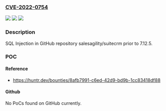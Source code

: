 ### [CVE-2022-0754](https://cve.mitre.org/cgi-bin/cvename.cgi?name=CVE-2022-0754)
![](https://img.shields.io/static/v1?label=Product&message=salesagility%2Fsuitecrm&color=blue)
![](https://img.shields.io/static/v1?label=Version&message=n%2Fa&color=blue)
![](https://img.shields.io/static/v1?label=Vulnerability&message=CWE-89%20Improper%20Neutralization%20of%20Special%20Elements%20used%20in%20an%20SQL%20Command&color=brighgreen)

### Description

SQL Injection in GitHub repository salesagility/suitecrm prior to 7.12.5.

### POC

#### Reference
- https://huntr.dev/bounties/8afb7991-c6ed-42d9-bd9b-1cc83418df88

#### Github
No PoCs found on GitHub currently.

